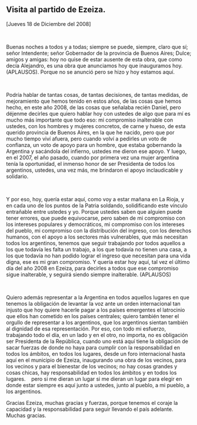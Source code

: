 Visita al partido de Ezeiza.
----------------------------

[Jueves 18 de Diciembre del 2008]

 

Buenas noches a todos y a todas; siempre se puede, siempre, claro que
sí; señor Intendente; señor Gobernador de la provincia de Buenos Aires;
Dulce; amigos y amigas: hoy no quise de estar ausente de esta obra, que
como decía Alejandro, es una obra que anunciamos hoy que inauguramos
hoy. (APLAUSOS). Porque no se anunció pero se hizo y hoy estamos aquí.

 

Podría hablar de tantas cosas, de tantas decisiones, de tantas medidas,
de mejoramiento que hemos tenido en estos años, de las cosas que hemos
hecho, en este año 2008, de las cosas que señalaba recién Daniel, pero
déjenme decirles que quiero hablar hoy con ustedes de algo que para mí
es mucho más importante que todo eso: mi compromiso inalterable con
ustedes, con los hombres y mujeres concretos, de carne y hueso, de esta
querido provincia de Buenos Aires, en la que he nacido, pero que por
mucho tiempo viví afuera, pero cuando volví a pedirles un voto de
confianza, un voto de apoyo para un hombre, que estaba gobernando la
Argentina y sacándola del infierno, ustedes me dieron ese apoyo. Y
luego, en el 2007, el año pasado, cuando por primera vez una mujer
argentina tenía la oportunidad, el inmenso honor de ser Presidenta de
todos los argentinos, ustedes, una vez más, me brindaron el apoyo
inclaudicable y solidario.

 

Y por eso, hoy, quería estar aquí, como voy a estar mañana en La Rioja,
y en cada uno de los puntos de la Patria soldando, solidificando este
vínculo entrañable entre ustedes y yo. Porque ustedes saben que alguien
puede tener errores, que puede equivocarse, pero saben de mi compromiso
con los intereses populares y democráticos, mi compromiso con los
intereses del pueblo, mi compromiso con la distribución del ingreso, con
los derechos humanos, con el apoyo a los sectores más vulnerables, que
más necesitan todos los argentinos, tenemos que seguir trabajando por
todos aquellos a los que todavía les falta un trabajo, a los que todavía
no tienen una casa, a los que todavía no han podido lograr el ingreso
que necesitan para una vida digna, ese es mi gran compromiso. Y quería
estar hoy aquí, tal vez el último día del año 2008 en Ezeiza, para
decirles a todos que ese compromiso sigue inalterable, y seguirá siendo
siempre inalterable. (APLAUSOS)

 

Quiero además representar a la Argentina en todos aquellos lugares en
que tenemos la obligación de levantar la voz ante un orden internacional
tan injusto que hoy quiere hacerle pagar a los países emergentes el
latrocinio que ellos han cometido en los países centrales; quiero
también tener el orgullo de representar a los argentinos, que los
argentinos sientan también al dignidad de esa representación. Por eso,
con todo mi esfuerzo, trabajando todo el día, en un lado y en el otro,
no importa, no es obligación ser Presidenta de la República, cuando uno
está aquí tiene la obligación de sacar fuerzas de donde no haya para
cumplir con la responsabilidad en todos los ámbitos, en todos los
lugares, desde un foro internacional hasta aquí en el municipio de
Ezeiza, inaugurando una obra de los vecinos, para los vecinos y para el
bienestar de los vecinos; no hay cosas grandes y cosas chicas, hay
responsabilidad en todos los ámbitos y en todos los lugares.    pero si
me dieran un lugar si me dieran un lugar para elegir en donde estar
siempre es aquí junto a ustedes, junto al pueblo, a mi pueblo, a los
argentinos.

Gracias Ezeiza, muchas gracias y fuerzas, porque tenemos el coraje la
capacidad y la responsabilidad para seguir llevando el país adelante.
Muchas gracias.  
